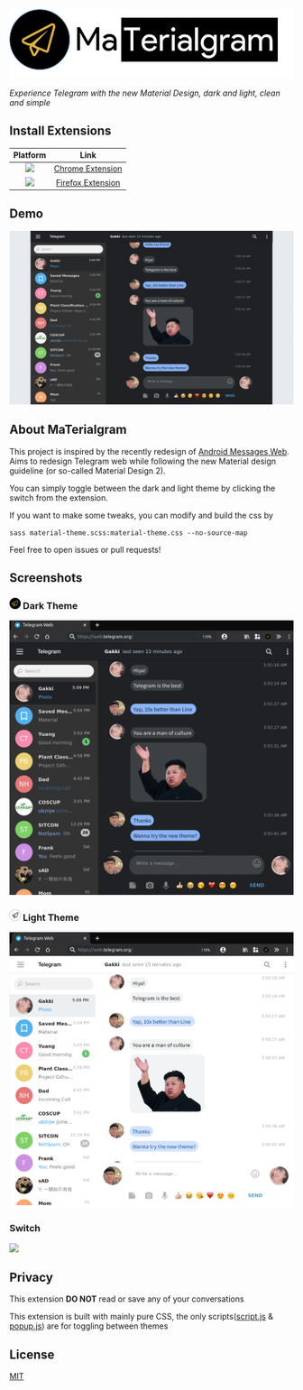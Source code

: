 
<img src="images/banner.png" >

*Experience Telegram with the new Material Design, dark and light, clean and simple*

## Install Extensions

|Platform|Link|
|:-:|:-:|
|[<img src = "https://i.imgur.com/zv5G8Ly.png" width="30px">](https://chrome.google.com/webstore/detail/aebgckccbkgbeigkkdglihleeipanoan)| [Chrome Extension](https://chrome.google.com/webstore/detail/aebgckccbkgbeigkkdglihleeipanoan)|
|[<img src = "https://i.imgur.com/M6KOVju.png" width="25px">](https://addons.mozilla.org/en-US/firefox/addon/materialgram/)| [Firefox Extension](https://addons.mozilla.org/en-US/firefox/addon/materialgram/)|

## Demo
<img src="images/demo.gif">

## About MaTerialgram
This project is inspired by the recently redesign of [Android Messages Web](https://messages.android.com/). Aims to redesign Telegram web while following the new Material design guideline (or so-called Material Design 2). 

You can simply toggle between the dark and light theme by clicking the switch from the extension.

If you want to make some tweaks, you can modify and build the css by

```
sass material-theme.scss:material-theme.css --no-source-map 
```

Feel free to open issues or pull requests!

## Screenshots

### <img src="icons/icon-dark.png" height="20px"> Dark Theme
<img src="images/dark-theme.png">

### <img src="icons/icon-white.png" height="20px"> Light Theme
<img src="images/light-theme.png">

### Switch
<img src="https://i.imgur.com/Qdy9nuv.pngg">

## Privacy
This extension **DO NOT** read or save any of your conversations 

This extension is built with mainly pure CSS, the only scripts([script.js](script.js) & [popup.js](popup/popup.js)) are for toggling between themes

## License
[MIT](LICENSE)
